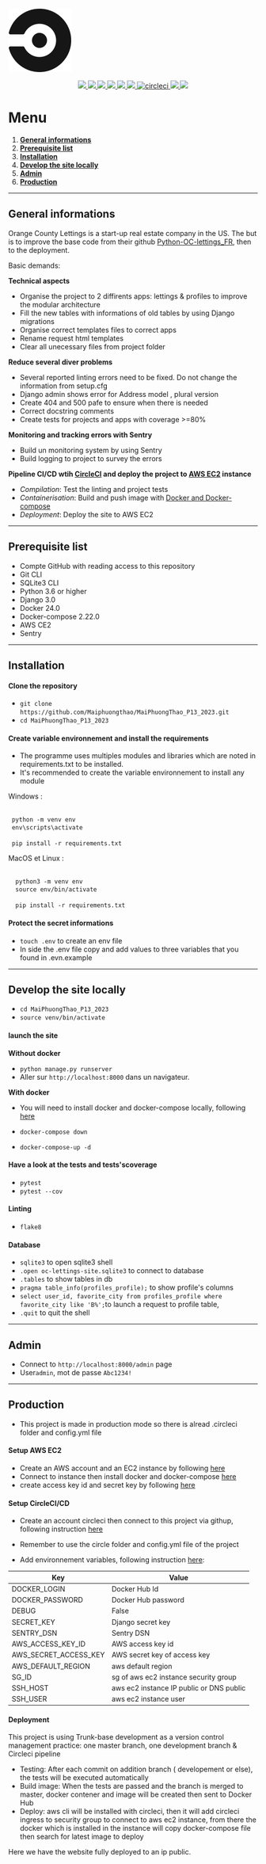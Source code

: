 ![](static/assets/img/circleci-icon.svg)
<p align="center">
  <a href="https://www.python.org/">
    <img src="https://skillicons.dev/icons?i=python" />
  </a>
  <a href="https://www.djangoproject.com/">
    <img src="https://skillicons.dev/icons?i=django" />
  </a>
  <a href="https://getbootstrap.com/">
    <img src="https://skillicons.dev/icons?i=bootstrap" />
  </a>
  <a href="https://www.w3schools.com/css/">
    <img src="https://skillicons.dev/icons?i=css" />
  </a>
  <a href="https://docs.sentry.io/">
    <img src="https://skillicons.dev/icons?i=sentry" />
  </a>
  <a href="https://www.docker.com/">
    <img src="https://skillicons.dev/icons?i=docker" />
  </a>
  <a href="https://circleci.com/docs/jobs-steps/">
    <img width="48" height="48" src="https://img.icons8.com/color/48/circleci.png" alt="circleci"/>
  </a>
  <a href="https://aws.amazon.com/fr/ec2/">
    <img src="https://skillicons.dev/icons?i=aws" />
  </a>
  <a href="https://www.sqlite.org/index.html">
    <img src="https://skillicons.dev/icons?i=sqlite" />
  </a> 
</p>



# Menu   
1. **[General informations](#general-informations)**
2. **[Prerequisite list](#list-of-prerequisites)**
3. **[Installation](#installation)**
4. **[Develop the site locally](#launch-locally)**       
2. **[Admin](#admin)**   
3. **[Production](#production)**   


--------------------------------------------------------------------------------------------------------------------------------

<div id="general-informations"></div>

## General informations

Orange County Lettings is a start-up real estate company in the US.
The but is to improve the base code from their github [Python-OC-lettings_FR](https://github.com/OpenClassrooms-Student-Center/Python-OC-Lettings-FR), then to the deployment.

Basic demands:

__Technical aspects__

- Organise the project to 2 diffirents apps: lettings & profiles to improve the modular architecture
- Fill the new tables with informations of old tables by using Django migrations
- Organise correct templates files to correct apps 
- Rename request html templates
- Clear all unecessary files from project folder

__Reduce several diver problems__

- Several reported linting errors need to be fixed. Do not change the information from setup.cfg
- Django admin shows error for Address model , plural version
- Create 404 and 500 pafe to ensure when there is needed
- Correct docstring comments
- Create tests for projects and apps with coverage >=80%

__Monitoring and tracking errors with Sentry__

- Build un monitoring system by using Sentry
- Build logging to project to survey the errors

__Pipeline CI/CD wtih [CircleCI](https://circleci.com/docs/jobs-steps/) and deploy the project to [AWS EC2](https://aws.amazon.com/fr/ec2/) instance__

- *Compilation*: Test the linting and project tests
- *Containerisation*: Build and push image with [Docker and Docker-compose](https://skillicons.dev/icons?i=docker)
- *Deployment*: Deploy the site to AWS EC2

--------------------------------------------------------------------------------------------------------------------------------

<div id="list-of-prerequisites"></div>

## Prerequisite list

- Compte GitHub with reading access to this repository
- Git CLI
- SQLite3 CLI
- Python 3.6 or higher
- Django 3.0
- Docker 24.0
- Docker-compose 2.22.0
- AWS CE2
- Sentry

--------------------------------------------------------------------------------------------------------------------------------

<div id="installation"></div>

## Installation

#### Clone the repository

- `git clone https://github.com/Maiphuongthao/MaiPhuongThao_P13_2023.git`
- `cd MaiPhuongThao_P13_2023`

#### Create variable environnement and install the requirements

- The programme uses multiples modules and libraries which are noted in requirements.txt to be installed.
- It's recommended to create the variable environnement to install any module

Windows :

   ```
    
    python -m venv env 
    env\scripts\activate

    pip install -r requirements.txt

  ```

MacOS et Linux :

  ```
    
    python3 -m venv env 
    source env/bin/activate

    pip install -r requirements.txt

  ```

#### Protect the secret informations

- `touch .env` to create an env file
- In side the .env file copy and add values to three variables that you found in .evn.example

--------------------------------------------------------------------------------------------------------------------------------

<div id="launch-locally"></div>

## Develop the site locally

- `cd MaiPhuongThao_P13_2023`
- `source venv/bin/activate`

#### launch the site

__Without docker__

- `python manage.py runserver`
- Aller sur `http://localhost:8000` dans un navigateur.

__With docker__

- You will need to install docker and docker-compose locally, following [here](https://www.docker.com/get-started/)

- `docker-compose down`
- `docker-compose-up -d`

#### Have a look at the tests and tests'scoverage

- `pytest`
- `pytest --cov`

#### Linting

- `flake8`

#### Database

- `sqlite3` to open sqlite3 shell
- `.open oc-lettings-site.sqlite3` to connect to database
- `.tables` to show tables in db 
- `pragma table_info(profiles_profile);` to show profile's columns 
- `select user_id, favorite_city from profiles_profile where favorite_city like 'B%';`to launch a request to profile table, 
- `.quit` to quit the shell

--------------------------------------------------------------------------------------------------------------------------------

<div id="installation"></div>

## Admin

- Connect to `http://localhost:8000/admin` page
- User`admin`, mot de passe `Abc1234!`

--------------------------------------------------------------------------------------------------------------------------------

<div id="installation"></div>

## Production

- This project is made in production mode so there is alread .circleci folder and config.yml file

#### Setup AWS EC2

- Create an AWS account and an EC2 instance by following [here](https://www.techtarget.com/searchcloudcomputing/tutorial/How-to-create-an-EC2-instance-from-AWS-Console)
- Connect to instance then install docker and docker-compose [here](https://www.learnitguide.net/2023/04/how-to-install-docker-on-ubuntu.html)
- create access key id and secret key by following [here](https://docs.aws.amazon.com/IAM/latest/UserGuide/id_credentials_access-keys.html)

#### Setup CircleCI/CD

- Create an account circleci then connect to this project via githup, following instruction [here](https://www.digitalocean.com/community/tutorials/how-to-automate-deployment-using-circleci-and-github-on-ubuntu-18-04)

- Remember to use the circle folder and config.yml file of the project
- Add environnement variables, following instruction [here](https://circleci.com/docs/set-environment-variable/):

| Key                | Value                         |
|---------------------|--------------------------------|
| DOCKER_LOGIN        | Docker Hub Id   |
| DOCKER_PASSWORD     | Docker Hub password  |
| DEBUG      | False       |
| SECRET_KEY          | Django secret key        |
| SENTRY_DSN          | Sentry DSN              |
| AWS_ACCESS_KEY_ID          | AWS access key id               |
| AWS_SECRET_ACCESS_KEY   | AWS secret key of access key               |
| AWS_DEFAULT_REGION  | aws default region        |
| SG_ID          | sg of aws ec2 instance security group                 |
| SSH_HOST          | aws ec2 instance IP public or DNS public      |
| SSH_USER          | aws ec2 instance user               |

#### Deployment

This project is using Trunk-base development as a version control management practice: one master branch, one development branch & Circleci pipeline

- Testing:  After each commit on addition branch ( developement or else), the tests will be executed automatically
- Build image: When the tests are passed and the branch is merged to master, docker contener and image will be created then sent to Docker Hub
- Deploy: aws cli will be installed with circleci, then it will add circleci ingress to security group to connect to aws ec2 instance, from there the docker which is installed in the instance will copy docker-compose file then search for latest image to deploy

Here we have the website fully deployed to an ip public.